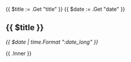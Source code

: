{{ $title := .Get "title" }}
{{ $date := .Get "date" }}

## {{ $title }}

_{{ $date | time.Format ":date_long" }}_

{{ .Inner }}